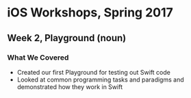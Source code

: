 # iOS Workshops, Spring 2017

## Week 2, Playground (noun)

### What We Covered

* Created our first Playground for testing out Swift code
* Looked at common programming tasks and paradigms and demonstrated how they work in Swift
